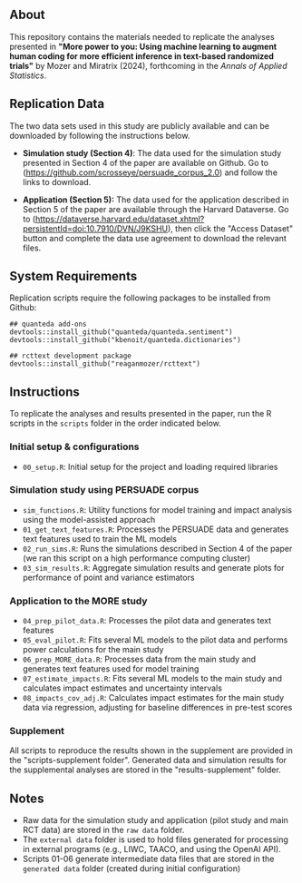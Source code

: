 ## About 
This repository contains the materials needed to replicate the analyses presented in **"More power to you: Using machine learning to augment human coding for more efficient inference in text-based randomized trials"** by Mozer and Miratrix (2024), forthcoming in the *Annals of Applied Statistics*. 

## Replication Data
The two data sets used in this study are publicly available and can be downloaded by following the instructions below.

- **Simulation study (Section 4)**: The data used for the simulation study presented in Section 4 of the paper are available on Github. Go to (https://github.com/scrosseye/persuade_corpus_2.0) and follow the links to download.

- **Application (Section 5):** The data used for the application described in Section 5 of the paper are available through the Harvard Dataverse. Go to  (https://dataverse.harvard.edu/dataset.xhtml?persistentId=doi:10.7910/DVN/J9KSHU), then click the "Access Dataset" button and complete the data use agreement to download the relevant files.


## System Requirements
Replication scripts require the following packages to be installed from Github:

```{r}
## quanteda add-ons
devtools::install_github("quanteda/quanteda.sentiment")
devtools::install_github("kbenoit/quanteda.dictionaries")

## rcttext development package
devtools::install_github("reaganmozer/rcttext")

```	

## Instructions
To replicate the analyses and results presented in the paper, run the R scripts in the `scripts` folder in the order indicated below. 

### Initial setup \& configurations
- `00_setup.R`: Initial setup for the project and loading required libraries

### Simulation study using PERSUADE corpus
- `sim_functions.R`: Utility functions for model training and impact analysis using the model-assisted approach
- `01_get_text_features.R`: Processes the PERSUADE data and generates text features used to train the ML models
- `02_run_sims.R`: Runs the simulations described in Section 4 of the paper (we ran this script on a high performance computing cluster)
- `03_sim_results.R`: Aggregate simulation results and generate plots for performance of point and variance estimators

### Application to the MORE study
- `04_prep_pilot_data.R`: Processes the pilot data and generates text features
- `05_eval_pilot.R`: Fits several ML models to the pilot data and performs power calculations for the main study
- `06_prep_MORE_data.R`: Processes data from the main study and generates text features used for model training
- `07_estimate_impacts.R`: Fits several ML models to the main study and calculates impact estimates and uncertainty intervals
- `08_impacts_cov_adj.R`: Calculates impact estimates for the main study data via regression, adjusting for baseline differences in pre-test scores


### Supplement
All scripts to reproduce the results shown in the supplement are provided in the "scripts-supplement folder". Generated data and simulation results for the supplemental analyses are stored in the "results-supplement" folder.

## Notes
- Raw data for the simulation study and application (pilot study and main RCT data) are stored in the `raw data` folder.
- The `external data` folder is used to hold files generated for processing in external programs (e.g., LIWC, TAACO, and using the OpenAI API).
- Scripts 01-06 generate intermediate data files that are stored in the `generated data` folder (created during initial configuration)

